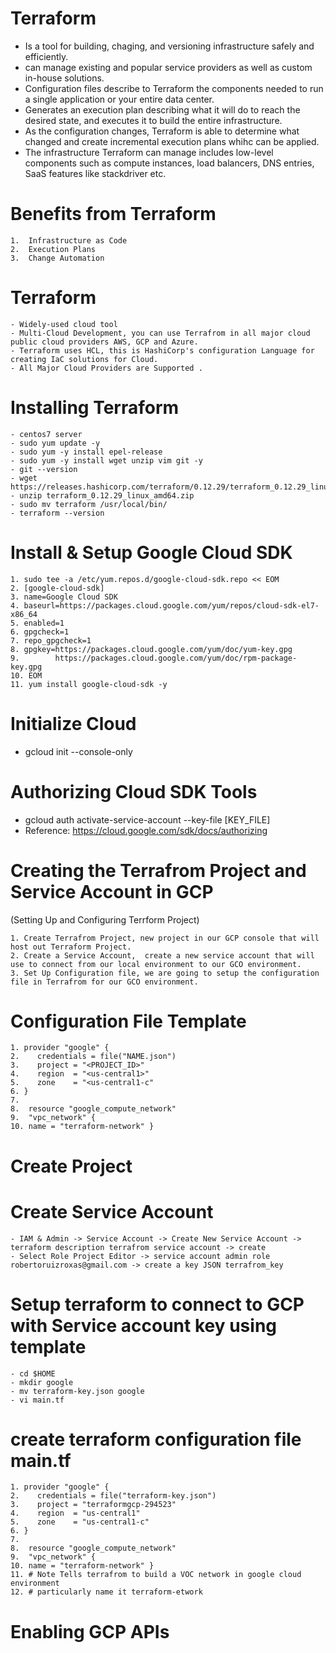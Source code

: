 # Terraform 
- Is a tool for building, chaging, and versioning infrastructure safely and efficiently. 
- can manage existing and popular service providers as well as custom in-house solutions.
- Configuration files describe to Terraform the components needed to run a single application or your entire data center.
- Generates an execution plan describing what it will do to reach the desired state, and executes it to build the entire infrastructure. 
- As the configuration changes, Terraform is able to determine what changed and create incremental execution plans whihc can be applied. 
- The infrastructure Terraform can manage includes low-level components such as compute instances, load balancers, DNS entries, SaaS features like stackdriver etc.
# Benefits from Terraform
    1.  Infrastructure as Code
    2.  Execution Plans
    3.  Change Automation

#  Terraform 
    - Widely-used cloud tool 
    - Multi-Cloud Development, you can use Terrafrom in all major cloud public cloud providers AWS, GCP and Azure.
    - Terraform uses HCL, this is HashiCorp's configuration Language for creating IaC solutions for Cloud. 
    - All Major Cloud Providers are Supported .

# Installing Terraform 
    - centos7 server 
    - sudo yum update -y 
    - sudo yum -y install epel-release
	- sudo yum -y install wget unzip vim git -y
	- git --version
	- wget https://releases.hashicorp.com/terraform/0.12.29/terraform_0.12.29_linux_amd64.zip
	- unzip terraform_0.12.29_linux_amd64.zip
    - sudo mv terraform /usr/local/bin/
	- terraform --version

# Install & Setup Google Cloud SDK
    1. sudo tee -a /etc/yum.repos.d/google-cloud-sdk.repo << EOM
    2. [google-cloud-sdk]
    3. name=Google Cloud SDK
    4. baseurl=https://packages.cloud.google.com/yum/repos/cloud-sdk-el7-x86_64
    5. enabled=1
    6. gpgcheck=1
    7. repo_gpgcheck=1
    8. gpgkey=https://packages.cloud.google.com/yum/doc/yum-key.gpg
    9.        https://packages.cloud.google.com/yum/doc/rpm-package-key.gpg
    10. EOM
    11. yum install google-cloud-sdk -y

 # Initialize Cloud 
- gcloud init --console-only
 
 # Authorizing Cloud SDK Tools
 - gcloud auth activate-service-account --key-file [KEY_FILE]
 - Reference: https://cloud.google.com/sdk/docs/authorizing

 # Creating the Terrafrom Project and Service Account in GCP
 (Setting Up and Configuring Terrform Project)

    1. Create Terrafrom Project, new project in our GCP console that will host out Terraform Project.
    2. Create a Service Account,  create a new service account that will use to connect from our local environment to our GCO environment. 
    3. Set Up Configuration file, we are going to setup the configuration file in Terrafrom for our GCO environment.

 # Configuration File Template
    1. provider "google" {
    2.    credentials = file("NAME.json")
    3.    project = "<PROJECT_ID>"
    4.    region  = "<us-central1>"
    5.    zone    = "<us-central1-c"
    6. }
    7. 
    8.  resource "google_compute_network"
    9.  "vpc_network" {
    10. name = "terraform-network" }

# Create Project
# Create Service Account 
    - IAM & Admin -> Service Account -> Create New Service Account -> terraform description terrafrom service account -> create
    - Select Role Project Editor -> service account admin role robertoruizroxas@gmail.com -> create a key JSON terrafrom_key

# Setup terraform to connect to GCP with Service account key using template
    - cd $HOME
    - mkdir google
    - mv terraform-key.json google
    - vi main.tf 

# create terraform configuration file main.tf

    1. provider "google" {
    2.    credentials = file("terraform-key.json")
    3.    project = "terraformgcp-294523"
    4.    region  = "us-central1"
    5.    zone    = "us-central1-c"
    6. }
    7. 
    8.  resource "google_compute_network"
    9.  "vpc_network" {
    10. name = "terraform-network" }
    11. # Note Tells terrafrom to build a VOC network in google cloud environment 
    12. # particularly name it terraform-etwork

# Enabling GCP APIs

